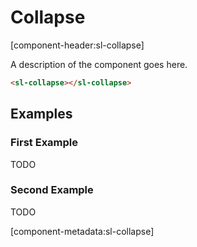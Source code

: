 # Collapse

[component-header:sl-collapse]

A description of the component goes here.

```html preview
<sl-collapse></sl-collapse>
```

## Examples

### First Example

TODO

### Second Example

TODO

[component-metadata:sl-collapse]
